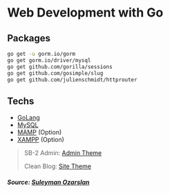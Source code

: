 # Web Development with Go

## Packages

```sh
go get -u gorm.io/gorm
go get gorm.io/driver/mysql
go get github.com/gorilla/sessions
go get github.com/gosimple/slug
go get github.com/julienschmidt/httprouter
```

## Techs
- [GoLang](https://go.dev/)
- [MySQL](https://www.mysql.com/)
- [MAMP](https://www.mamp.info/en/mamp/mac/) (Option)
- [XAMPP](https://www.apachefriends.org/) (Option)

> SB-2 Admin: [Admin Theme](https://startbootstrap.com/theme/sb-admin-2)
> 
> Clean Blog: [Site Theme](https://startbootstrap.com/theme/clean-blog)

##### Source: [Suleyman Ozarslan](https://www.youtube.com/@suleymanozarslan7507)








